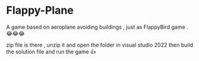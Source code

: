 # Flappy-Plane
A game based on aeroplane avoiding buildings , just as FlappyBird game . 😂😂😂

zip file is there , unzip it and open the folder in visual studio 2022 then build the solution file and run the game 👍	
